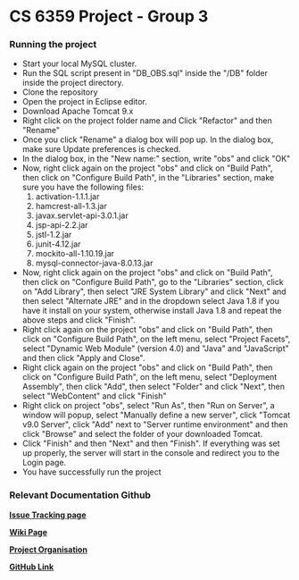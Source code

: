 # CS 6359 Project - Group 3

### Running the project

  - Start your local MySQL cluster.
  - Run the SQL script present in "DB_OBS.sql" inside the "/DB" folder inside the project directory.
  - Clone the repository
  - Open the project in Eclipse editor.
  - Download Apache Tomcat 9.x
  - Right click on the project folder name and Click "Refactor" and then "Rename"
  - Once you click "Rename" a dialog box will pop up. In the dialog box, make sure Update preferences is checked.
  - In the dialog box, in the "New name:" section, write "obs" and click "OK"
  - Now, right click again on the project "obs" and click on "Build Path", then click on "Configure Build Path", in the "Libraries" section, make sure you have the
    following files:
    1. activation-1.1.1.jar
    2. hamcrest-all-1.3.jar
    3. javax.servlet-api-3.0.1.jar
    4. jsp-api-2.2.jar
    5. jstl-1.2.jar
    6. junit-4.12.jar
    7. mockito-all-1.10.19.jar
    8. mysql-connector-java-8.0.13.jar
  - Now, right click again on the project "obs" and click on "Build Path", then click on "Configure Build Path", go to the "Libraries" section, click on "Add Library",
    then select "JRE System Library" and click "Next" and then select "Alternate JRE" and in the dropdown select Java 1.8 if you have it install on your system, otherwise
    install Java 1.8 and repeat the above steps and click "Finish".
  - Right click again on the project "obs" and click on "Build Path", then click on "Configure Build Path", on the left menu, select "Project Facets", select "Dynamic Web Module" (version 4.0) and
    "Java" and "JavaScript" and then click "Apply and Close". 
  - Right click again on the project "obs" and click on "Build Path", then click on "Configure Build Path", on the left menu, select "Deployment Assembly", then click "Add",
    then select "Folder" and click "Next", then select "WebContent" and click "Finish"
  - Right click on project "obs", select "Run As", then "Run on Server", a window will popup, select "Manually define a new server", click "Tomcat v9.0 Server", click "Add"
    next to "Server runtime environment" and then click "Browse" and select the folder of your downloaded Tomcat. 
  - Click "Finish" and then "Next" and then "Finish". If everything was set up properly, the server will start in the console and redirect you to the Login page.
  - You have successfully run the project

### Relevant Documentation Github

[__Issue Tracking page__](https://github.com/UTDClassroomOrg/courseproject-cs6359-f22-group3/issues)


[__Wiki Page__](https://github.com/UTDClassroomOrg/courseproject-cs6359-f22-group3/wiki/Final-iteration)


[__Project Organisation__](https://github.com/orgs/UTDClassroomOrg/projects/17/views/1)



[__GitHub Link__](https://github.com/UTDClassroomOrg/courseproject-cs6359-f22-group3)

